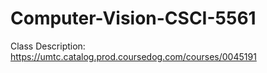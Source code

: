 # Computer-Vision-CSCI-5561
Class Description: https://umtc.catalog.prod.coursedog.com/courses/0045191
